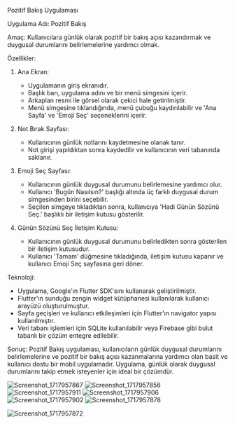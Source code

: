 Pozitif Bakış Uygulaması 

Uygulama Adı: Pozitif Bakış

Amaç:
Kullanıcılara günlük olarak pozitif bir bakış açısı kazandırmak ve duygusal durumlarını belirlemelerine yardımcı olmak.

Özellikler:
1. Ana Ekran:
   - Uygulamanın giriş ekranıdır.
   - Başlık barı, uygulama adını ve bir menü simgesini içerir.
   - Arkaplan resmi ile görsel olarak çekici hale getirilmiştir.
   - Menü simgesine tıklandığında, menü çubuğu kaydırılabilir ve 'Ana Sayfa' ve 'Emoji Seç' seçeneklerini içerir.
   
2. Not Bırak Sayfası:
   - Kullanıcının günlük notlarını kaydetmesine olanak tanır.
   - Not girişi yapıldıktan sonra kaydedilir ve kullanıcının veri tabanında saklanır.

3. Emoji Seç Sayfası:
   - Kullanıcının günlük duygusal durumunu belirlemesine yardımcı olur.
   - Kullanıcı 'Bugün Nasılsın?' başlığı altında üç farklı duygusal durum simgesinden birini seçebilir.
   - Seçilen simgeye tıkladıktan sonra, kullanıcıya 'Hadi Günün Sözünü Seç.' başlıklı bir iletişim kutusu gösterilir.

4. Günün Sözünü Seç İletişim Kutusu:
   - Kullanıcının günlük duygusal durumunu belirledikten sonra gösterilen bir iletişim kutusudur.
   - Kullanıcı 'Tamam' düğmesine tıkladığında, iletişim kutusu kapanır ve kullanıcı Emoji Seç sayfasına geri döner.

Teknoloji:
- Uygulama, Google'ın Flutter SDK'sını kullanarak geliştirilmiştir.
- Flutter'ın sunduğu zengin widget kütüphanesi kullanılarak kullanıcı arayüzü oluşturulmuştur.
- Sayfa geçişleri ve kullanıcı etkileşimleri için Flutter'ın navigator yapısı kullanılmıştır.
- Veri tabanı işlemleri için SQLite kullanılabilir veya Firebase gibi bulut tabanlı bir çözüm entegre edilebilir.

Sonuç:
Pozitif Bakış uygulaması, kullanıcıların günlük duygusal durumlarını belirlemelerine ve pozitif bir bakış açısı kazanmalarına yardımcı olan basit ve kullanıcı dostu bir mobil uygulamadır. Uygulama, günlük olarak duygusal durumlarını takip etmek isteyenler için ideal bir çözümdür.


![Screenshot_1717957867](https://github.com/iremyildiiz/motivasyonapp/assets/171427424/098cbbaa-6fd5-4f3b-966e-fb0ddbb5021d)
![Screenshot_1717957856](https://github.com/iremyildiiz/motivasyonapp/assets/171427424/b0866407-15bd-45c5-9705-ddc34a02169b)![Screenshot_1717957911](https://github.com/iremyildiiz/motivasyonapp/assets/171427424/37d8e68c-3e30-434a-9302-279a9242e07c)
![Screenshot_1717957906](https://github.com/iremyildiiz/motivasyonapp/assets/171427424/b66da019-3982-4626-bad1-3c1825b401a8)
![Screenshot_1717957902](https://github.com/iremyildiiz/motivasyonapp/assets/171427424/b4b37dca-0e06-40f7-8a46-4e175dfae4ef)
![Screenshot_1717957878](https://github.com/iremyildiiz/motivasyonapp/assets/171427424/92570950-be61-4a5f-a4e0-eca12f0d2c0e)

![Screenshot_1717957872](https://github.com/iremyildiiz/motivasyonapp/assets/171427424/e7cf4d3b-c7d2-46a0-ba82-709c2f125a51)




